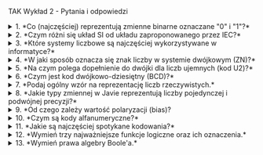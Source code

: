 TAK Wykład 2 - Pytania i odpowiedzi

<details>

<summary> 1. *Co (najczęściej) reprezentują zmienne binarne oznaczane "0" i "1"?*</summary>

Symbole "0" i "1" odpowiadają poziomom napięcia, "0" oznacza niski, a "1" wysoki poziom napięcia.
</details>

<details>

 <summary> 2. *Czym różni się układ SI od układu zaproponowanego przez IEC?*</summary>

Układ SI jest oparty jest na kolejnych potęgach liczby dziesięć, a układ IEC na potęgach dwójki.
</details>

<details>

<summary> 3. *Które systemy liczbowe są najczęściej wykorzystywane w informatyce?*</summary>

System dwójkowy (binarny), ósemkowy (octal), dziesiętny (decimal) i szesnastkowy (hexidecimal).
</details>

<details>

<summary> 4. *W jaki sposób oznacza się znak liczby w systemie dwójkowym (ZN)?*</summary>

Znak liczby umieszcza się w najwyższej pozycji w zapisie. "0" oznacza liczbę dodatnią, "1" ujemną.
</details>

<details>

<summary> 5. *Na czym polega dopełnienie do dwójki dla liczb ujemnych (kod U2)?* </summary>

Należy wyznaczyć moduł liczby, zamienić wszystkie znaki na przeciwne, i dodać "1".
</details>

<details>

<summary> 6. *Czym jest kod dwójkowo-dziesiętny (BCD)?* </summary>

Jest to kod, w którym kolejne cyfry kodu dziesiętnego są przedstawione za pomocą kolejnych czwórek bitowych.
</details>

<details>

<summary> 7. *Podaj ogólny wzór na reprezentację liczb rzeczywistych.* </summary>

x = (-1)^S * M * 2^e
</details>

<details>

<summary> 8. *Jakie typy zmiennej w Javie reprezentują liczby pojedynczej i podwójnej precyzji?* </summary>

Pojedyncza - float, podwójna - double.
</details>

<details>

<summary> 9. *Od czego zależy wartość polaryzacji (bias)? </summary>

Zależy od precyzji liczby.
</details>

<details>

<summary> 10. *Czym są kody alfanumeryczne?* </summary>

Jest to przyporządkowanie ciągów kodowych znakom (np.literom, znakom przestankowym itp.).
</details>

<details>

<summary> 11. *Jakie są najczęściej spotykane kodowania?* </summary>

ASCII, Unicode, EBCDIC
</details>

<details>

<summary> 12. *Wymień trzy najważniejsze funkcje logiczne oraz ich oznaczenia.* </summary>

Iloczyn (&&), Suma (||), Nagacja (!).
</details>

<details>

<summary> 13. *Wymień prawa algebry Boole'a.* </summary>

Prawo o koniunkcji:

A * 0 = 0

A * 1 = A

Prawo o alternatywie:

A + 0 = A

A + 1 = 1

Prawo o idempotentności:

A * A = A

A + A = A

Prawo o przemienności:

A + B = B + A

A * B = B * A

Prawo o dopełnieniu:

A * A ̅  = 0

A + A ̅  = 1

Prawo o łączności:

(A + B) + C = A + (B + C)

(A * B) * C = A * (B * C)

Prawo o rozdzielności:

(A + B) * C = A * C + B * C

(A *B) + C = (A + C) * (B + C)

Prawo o absorcji:

A + (A * B) = A

A * (A + B) = A

Prawo o podwójnej negacji:

A ̿ = A

</details>




